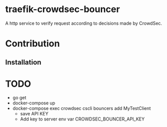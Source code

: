 # traefik-crowdsec-bouncer
A http service to verify request according to decisions made by CrowdSec.

# Contribution

## Installation
# TODO
- go get
- docker-compose up
- docker-compose exec crowdsec cscli bouncers add MyTestClient
  - save API KEY
  - Add key to server env var CROWDSEC_BOUNCER_API_KEY 